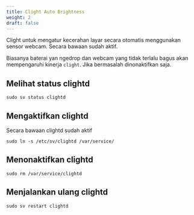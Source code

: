 ```yaml
---
title: Clight Auto Brightness
weight: 2
draft: false
---
```


Clight untuk mengatur kecerahan layar secara otomatis menggunakan sensor webcam. Secara bawaan sudah aktif.

Biasanya baterai yan ngedrop dan webcam yang tidak terlalu bagus akan mempengaruhi kinerja `clight`. Jika bermasalah dinonaktifkan saja.

## Melihat status clightd

```shell
sudo sv status clightd
```

## Mengaktifkan clightd

Secara bawaan clightd sudah aktif

```shell
sudo ln -s /etc/sv/clightd /var/service/
```

## Menonaktifkan clightd

```shell
sudo rm /var/service/clightd
```

## Menjalankan ulang clightd

```shell
sudo sv restart clightd
```

